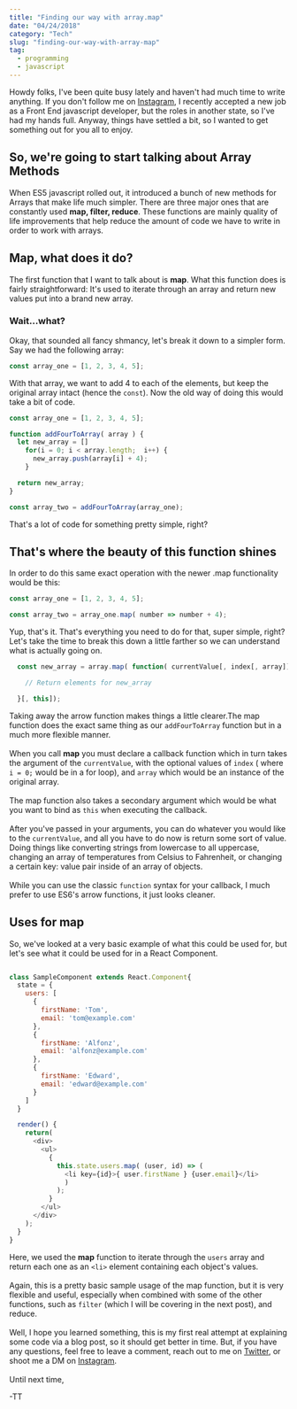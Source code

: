 ```yaml
---
title: "Finding our way with array.map"
date: "04/24/2018"
category: "Tech"
slug: "finding-our-way-with-array-map"
tag:
  - programming
  - javascript
---
```


Howdy folks, I've been quite busy lately and haven't had much time to write anything. If you don't follow me on [Instagram](https://instagram.com/tallestthomas), I recently accepted a new job
as a Front End javascript developer, but the roles in another state, so I've had my hands full. Anyway, things have settled a bit, so I wanted to get something out for you all to enjoy.

## So, we're going to start talking about Array Methods

When ES5 javascript rolled out, it introduced a bunch of new methods for Arrays that make life much simpler.  There are three major ones that are constantly used **map, filter, reduce**. These functions are mainly quality of life improvements that help reduce the amount of code we have to write in order to work with arrays.

## Map, what does it do?

The first function that I want to talk about is **map**. What this function does is fairly straightforward: It's used to iterate through an array and return new values put into a brand new array.

### Wait...what?

Okay, that sounded all fancy shmancy, let's break it down to a simpler form. Say we had the following array:

```javascript
const array_one = [1, 2, 3, 4, 5];
```

With that array, we want to add 4 to each of the elements, but keep the
original array intact (hence the `const`). Now the old way of doing this
would take a bit of code.

```javascript
const array_one = [1, 2, 3, 4, 5];

function addFourToArray( array ) {
  let new_array = []
    for(i = 0; i < array.length;  i++) {
      new_array.push(array[i] + 4);
    }

  return new_array;
}

const array_two = addFourToArray(array_one);
```

That's a lot of code for something pretty simple, right?

## That's where the beauty of this function shines

In order to do this same exact operation with the newer .map functionality would
be this:

```javascript
const array_one = [1, 2, 3, 4, 5];

const array_two = array_one.map( number => number + 4);
```

Yup, that's it. That's everything you need to do for that, super simple, right?
Let's take the time to break this down a little farther so we can understand what is actually going on.

```javascript
  const new_array = array.map( function( currentValue[, index[, array]]){

    // Return elements for new_array

  }[, this]);
```

Taking away the arrow function makes things a little clearer.The map function does the exact same thing as our `addFourToArray` function but in a much more flexible manner. 
<br />
<br />
When you call **map** you must declare a callback function which in turn takes the argument of the `currentValue`, with the optional values of
`index` ( where `i = 0;` would be in a for loop), and `array` which would be an instance of the original array. 
<br />
<br />
The map function also takes a secondary argument which
would be what you want to bind as `this` when executing the callback.
<br />
<br />
After you've passed in your arguments, you can do whatever you would like to the
`currentValue`, and all you have to do now is return some sort of value. Doing
things like converting strings from lowercase to all uppercase, changing an array of temperatures from Celsius to Fahrenheit, or changing a certain key: value
pair inside of an array of objects. 
<br />
<br />
While you can use the classic `function` syntax for your callback, I much
prefer to use ES6's arrow functions, it just looks cleaner.

## Uses for map

So, we've looked at a very basic example of what this could be used for, but
let's see what it could be used for in a React Component.

```javascript

class SampleComponent extends React.Component{
  state = {
    users: [
      { 
        firstName: 'Tom',
        email: 'tom@example.com'
      },
      {
        firstName: 'Alfonz',
        email: 'alfonz@example.com'
      },
      {
        firstName: 'Edward',
        email: 'edward@example.com'
      }
    ]
  }

  render() {
    return(
      <div>
        <ul>
          {
            this.state.users.map( (user, id) => (
              <li key={id}>{ user.firstName } {user.email}</li>
              )
            );
          }
        </ul>
      </div>
    );
  }
}
```

Here, we used the **map** function to iterate through the ` users ` array and
return each one as an ` <li> ` element containing each object's values.
<br/>
<br/>
Again, this is a pretty basic sample usage of the map function, but it is very flexible and useful, especially when combined with some of the other functions, such as `filter` (which I will be covering in the next post), and reduce.
<br/>
<br/>
Well, I hope you learned something, this is my first real attempt at
explaining some code via a blog post, so it should get better in time. But, if you have any questions, feel free to leave a comment, reach out to me on [Twitter]( https://twitter.com/tallestthomas ), or shoot me a DM on [Instagram](https://instagram.com/tallestthomas).
<br />
<br />
Until next time,

-TT

